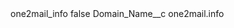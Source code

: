 <?xml version="1.0" encoding="UTF-8"?>
<CustomMetadata xmlns="http://soap.sforce.com/2006/04/metadata" xmlns:xsi="http://www.w3.org/2001/XMLSchema-instance" xmlns:xsd="http://www.w3.org/2001/XMLSchema">
    <label>one2mail_info</label>
    <protected>false</protected>
    <values>
        <field>Domain_Name__c</field>
        <value xsi:type="xsd:string">one2mail.info</value>
    </values>
</CustomMetadata>
